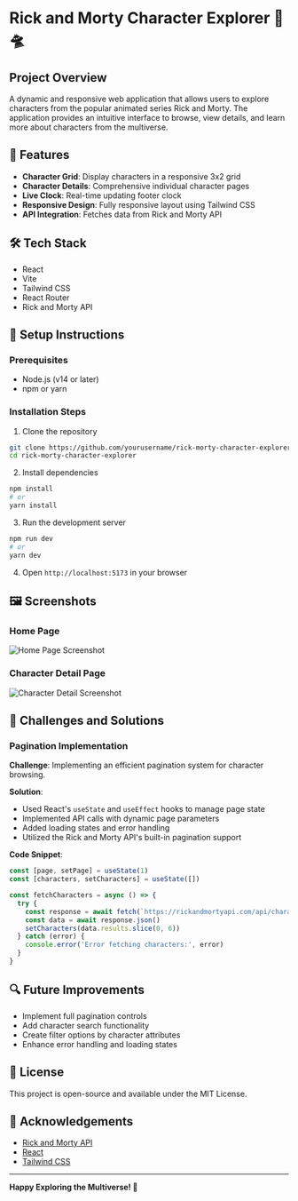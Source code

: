 # Rick and Morty Character Explorer 🚀🛸

## Project Overview

A dynamic and responsive web application that allows users to explore characters from the popular animated series Rick and Morty. The application provides an intuitive interface to browse, view details, and learn more about characters from the multiverse.

## 🌟 Features

- **Character Grid**: Display characters in a responsive 3x2 grid
- **Character Details**: Comprehensive individual character pages
- **Live Clock**: Real-time updating footer clock
- **Responsive Design**: Fully responsive layout using Tailwind CSS
- **API Integration**: Fetches data from Rick and Morty API

## 🛠 Tech Stack

- React
- Vite
- Tailwind CSS
- React Router
- Rick and Morty API

## 🚀 Setup Instructions

### Prerequisites
- Node.js (v14 or later)
- npm or yarn

### Installation Steps

1. Clone the repository
```bash
git clone https://github.com/yourusername/rick-morty-character-explorer.git
cd rick-morty-character-explorer
```

2. Install dependencies
```bash
npm install
# or
yarn install
```

3. Run the development server
```bash
npm run dev
# or
yarn dev
```

4. Open `http://localhost:5173` in your browser

## 🖼 Screenshots

### Home Page
![Home Page Screenshot](screenshots/home-page.png)

### Character Detail Page
![Character Detail Screenshot](screenshots/character-detail.png)

## 🧩 Challenges and Solutions

### Pagination Implementation
**Challenge**: Implementing an efficient pagination system for character browsing.

**Solution**: 
- Used React's `useState` and `useEffect` hooks to manage page state
- Implemented API calls with dynamic page parameters
- Added loading states and error handling
- Utilized the Rick and Morty API's built-in pagination support

**Code Snippet**:
```javascript
const [page, setPage] = useState(1)
const [characters, setCharacters] = useState([])

const fetchCharacters = async () => {
  try {
    const response = await fetch(`https://rickandmortyapi.com/api/character/?page=${page}`)
    const data = await response.json()
    setCharacters(data.results.slice(0, 6))
  } catch (error) {
    console.error('Error fetching characters:', error)
  }
}
```

## 🔍 Future Improvements

- Implement full pagination controls
- Add character search functionality
- Create filter options by character attributes
- Enhance error handling and loading states

## 📄 License

This project is open-source and available under the MIT License.

## 🙌 Acknowledgements

- [Rick and Morty API](https://rickandmortyapi.com/)
- [React](https://reactjs.org/)
- [Tailwind CSS](https://tailwindcss.com/)

---

**Happy Exploring the Multiverse! 🌌**